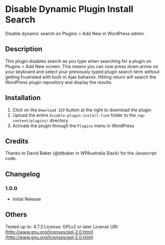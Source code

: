 # Disable Dynamic Plugin Install Search #

Disable dynamic search on Plugins > Add New in WordPress admin.

## Description ##

This plugin disables search as you type when searching for a plugin on Plugins > Add New screen. This means you can now press down arrow on your keyboard and select your previously typed plugin search term without getting frustrated with built-in Ajax behavior. Hitting return will search the WordPress plugin repository and display the results.

## Installation ##

1. Click on the `Download ZIP` button at the right to download the plugin
2. Upload the entire `disable-plugin-install-live` folder to the `/wp-content/plugins/` directory
3. Activate the plugin through the `Plugins` menu in WordPress

## Credits ##

Thanks to David Baker (@dtbaker in WPAustralia Slack) for the Javascript code.

## Changelog ##

### 1.0.0 ###
* Initial Release

## Others ##

Tested up to: 4.7.3
License: GPLv2 or later
License URI: [http://www.gnu.org/licenses/gpl-2.0.html](http://www.gnu.org/licenses/gpl-2.0.html)

